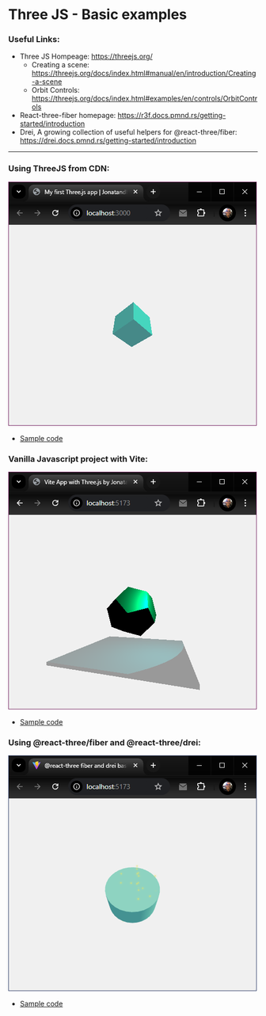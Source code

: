 # Three JS - Basic examples

### Useful Links:
 - Three JS Hompeage: https://threejs.org/
   - Creating a scene: https://threejs.org/docs/index.html#manual/en/introduction/Creating-a-scene
   - Orbit Controls: https://threejs.org/docs/index.html#examples/en/controls/OrbitControls
 - React-three-fiber homepage: https://r3f.docs.pmnd.rs/getting-started/introduction
 - Drei, A growing collection of useful helpers for @react-three/fiber: https://drei.docs.pmnd.rs/getting-started/introduction
---

### Using ThreeJS from CDN:
[![screenshot](basic/screenshot.png)](/basic/README.md)
- [Sample code](/basic/README.md)

### Vanilla Javascript project with Vite:
[![screenshot](vite/screenshot.png)](/vite/README.md)
- [Sample code](/vite/README.md)

### Using @react-three/fiber and @react-three/drei:
[![screenshot](vite-react/screenshot.png)](/vite-react/README.md)
- [Sample code](/vite-react/README.md)